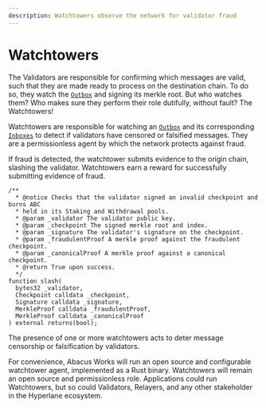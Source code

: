```yaml
---
description: Watchtowers observe the network for validator fraud
---
```


# Watchtowers

The Validators are responsible for confirming which messages are valid, such that they are made ready to process on the destination chain. To do so, they watch the [`Outbox`](../messaging/outbox.md) and signing its merkle root. But who watches them? Who makes sure they perform their role dutifully, without fault? The Watchtowers!

Watchtowers are responsible for watching an [`Outbox`](../messaging/outbox.md) and its corresponding [`Inboxes`](../messaging/inbox.md) to detect if validators have censored or falsified messages. They are a permissionless agent by which the network protects against fraud.

If fraud is detected, the watchtower submits evidence to the origin chain, slashing the validator. Watchtowers earn a reward for successfully submitting evidence of fraud.

```solidity
/**
  * @notice Checks that the validator signed an invalid checkpoint and burns ABC
  * held in its Staking and Withdrawal pools.
  * @param _validator The validator public key.
  * @param _checkpoint The signed merkle root and index.
  * @param _signature The validator's signature on the checkpoint.
  * @param _fraudulentProof A merkle proof against the fraudulent checkpoint.
  * @param _canonicalProof A merkle proof against a canonical checkpoint.
  * @return True upon success.
  */
function slash(
  bytes32 _validator,
  Checkpoint calldata _checkpoint,
  Signature calldata _signature,
  MerkleProof calldata _fraudulentProof,
  MerkleProof calldata _canonicalProof
) external returns(bool);
```

The presence of one or more watchtowers acts to deter message censorship or falsification by validators.

For convenience, Abacus Works will run an open source and configurable watchtower agent, implemented as a Rust binary. Watchtowers will remain an open source and permissionless role. Applications could run Watchtowers, but so could Validators, Relayers, and any other stakeholder in the Hyperlane ecosystem.

